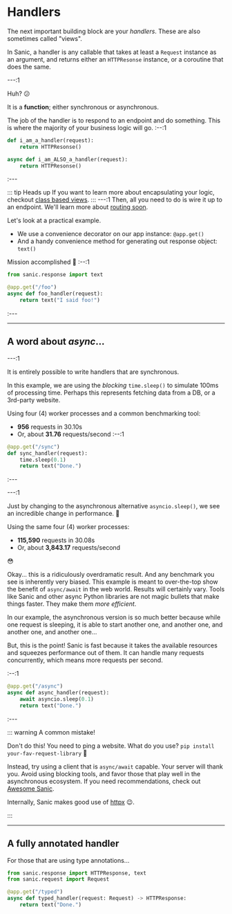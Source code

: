 # Handlers

The next important building block are your _handlers_. These are also sometimes called "views".

In Sanic, a handler is any callable that takes at least a `Request` instance as an argument, and returns either an `HTTPResonse` instance, or a coroutine that does the same.



---:1

Huh? :confused:

It is a **function**; either synchronous or asynchronous.

The job of the handler is to respond to an endpoint and do something. This is where the majority of your business logic will go.
:--:1
```python
def i_am_a_handler(request):
    return HTTPResonse()

async def i_am_ALSO_a_handler(request):
    return HTTPResonse()
```
:---

::: tip Heads up
If you want to learn more about encapsulating your logic, checkout [class based views](/guide/advanced/class-based-views.md).
:::
---:1
Then, all you need to do is wire it up to an endpoint. We'll learn more about [routing soon](./routing.md).

Let's look at a practical example.

- We use a convenience decorator on our app instance: `@app.get()`
- And a handy convenience method for generating out response object: `text()`

Mission accomplished :muscle:
:--:1
```python
from sanic.response import text

@app.get("/foo")
async def foo_handler(request):
    return text("I said foo!")
```
:---

---

## A word about _async_...

---:1

It is entirely possible to write handlers that are synchronous.

In this example, we are using the _blocking_ `time.sleep()` to simulate 100ms of processing time. Perhaps this represents fetching data from a DB, or a 3rd-party website.

Using four (4) worker processes and a common benchmarking tool:

- **956** requests in 30.10s
- Or, about **31.76** requests/second
:--:1
```python
@app.get("/sync")
def sync_handler(request):
    time.sleep(0.1)
    return text("Done.")
```
:---

---:1

Just by changing to the asynchronous alternative `asyncio.sleep()`, we see an incredible change in performance. :rocket:

Using the same four (4) worker processes:

- **115,590** requests in 30.08s
- Or, about **3,843.17** requests/second

:flushed:

Okay... this is a ridiculously overdramatic result. And any benchmark you see is inherently very biased. This example is meant to over-the-top show the benefit of `async/await` in the web world. Results will certainly vary. Tools like Sanic and other async Python libraries are not magic bullets that make things faster. They make them _more efficient_.

In our example, the asynchronous version is so much better because while one request is sleeping, it is able to start another one, and another one, and another one, and another one...

But, this is the point! Sanic is fast because it takes the available resources and squeezes performance out of them. It can handle many requests concurrently, which means more requests per second.

:--:1
```python
@app.get("/async")
async def async_handler(request):
    await asyncio.sleep(0.1)
    return text("Done.")
```
:---

::: warning A common mistake!

Don't do this! You need to ping a website. What do you use? `pip install your-fav-request-library` :see_no_evil:

Instead, try using a client that is `async/await` capable. Your server will thank you. Avoid using blocking tools, and favor those that play well in the asynchronous ecosystem. If you need recommendations, check out [Awesome Sanic](https://github.com/mekicha/awesome-sanic).

Internally, Sanic makes good use of [httpx](https://www.python-httpx.org/) :wink:.

:::

---

## A fully annotated handler

For those that are using type annotations...

```python
from sanic.response import HTTPResponse, text
from sanic.request import Request

@app.get("/typed")
async def typed_handler(request: Request) -> HTTPResponse:
    return text("Done.")
```
